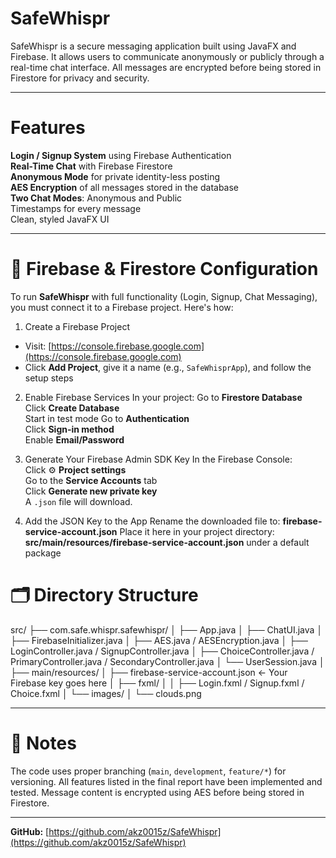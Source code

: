 # SafeWhispr

SafeWhispr is a secure messaging application built using JavaFX and Firebase. It allows users to communicate anonymously or publicly through a real-time chat interface. All messages are encrypted before being stored in Firestore for privacy and security.

---

# Features
**Login / Signup System** using Firebase Authentication  
**Real-Time Chat** with Firebase Firestore  
**Anonymous Mode** for private identity-less posting  
**AES Encryption** of all messages stored in the database  
**Two Chat Modes**: Anonymous and Public  
Timestamps for every message  
Clean, styled JavaFX UI

---

# 🔐 Firebase & Firestore Configuration

To run **SafeWhispr** with full functionality (Login, Signup, Chat Messaging), you must connect it to a Firebase project. Here's how:

1. Create a Firebase Project
- Visit: [https://console.firebase.google.com](https://console.firebase.google.com)
- Click **Add Project**, give it a name (e.g., `SafeWhisprApp`), and follow the setup steps

2. Enable Firebase Services
In your project:
Go to **Firestore Database**  
Click **Create Database**  
Start in test mode
Go to **Authentication**  
Click **Sign-in method**  
Enable **Email/Password**

3. Generate Your Firebase Admin SDK Key
In the Firebase Console:  
Click ⚙️ **Project settings**  
Go to the **Service Accounts** tab  
Click **Generate new private key**  
A `.json` file will download.

4. Add the JSON Key to the App
Rename the downloaded file to: **firebase-service-account.json**
Place it here in your project directory: **src/main/resources/firebase-service-account.json** under a default package


# 🗂 Directory Structure

src/
├── com.safe.whispr.safewhispr/
│ ├── App.java
│ ├── ChatUI.java
│ ├── FirebaseInitializer.java
│ ├── AES.java / AESEncryption.java
│ ├── LoginController.java / SignupController.java
│ ├── ChoiceController.java / PrimaryController.java / SecondaryController.java
│ └── UserSession.java
│
├── main/resources/
│ ├── firebase-service-account.json ← Your Firebase key goes here
│ ├── fxml/
│ │ ├── Login.fxml / Signup.fxml / Choice.fxml
│ └── images/
│ └── clouds.png


---
# 💬 Notes
The code uses proper branching (`main`, `development`, `feature/*`) for versioning.
All features listed in the final report have been implemented and tested.
Message content is encrypted using AES before being stored in Firestore.

---

**GitHub:** [https://github.com/akz0015z/SafeWhispr](https://github.com/akz0015z/SafeWhispr)

